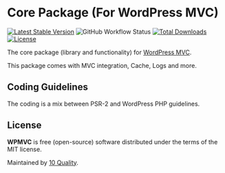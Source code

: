 # Core Package (For WordPress MVC)

[![Latest Stable Version](https://poser.pugx.org/10quality/wpmvc-core/v/stable)](https://packagist.org/packages/10quality/wpmvc-core)
![GitHub Workflow Status](https://img.shields.io/github/actions/workflow/status/10quality/wpmvc-core/test.yml)
[![Total Downloads](https://poser.pugx.org/10quality/wpmvc-core/downloads)](https://packagist.org/packages/10quality/wpmvc-core)
[![License](https://poser.pugx.org/10quality/wpmvc-core/license)](https://packagist.org/packages/10quality/wpmvc-core)

The core package (library and functionality) for [WordPress MVC](https://www.wordpress-mvc.com/).

This package comes with MVC integration, Cache, Logs and more.

## Coding Guidelines

The coding is a mix between PSR-2 and WordPress PHP guidelines.

## License

**WPMVC** is free (open-source) software distributed under the terms of the MIT license.

Maintained by [10 Quality](https://www.10quality.com/).